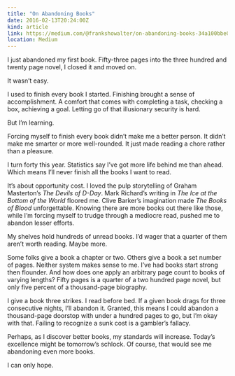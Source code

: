 ```yaml
---
title: "On Abandoning Books"
date: 2016-02-13T20:24:00Z
kind: article
link: https://medium.com/@frankshowalter/on-abandoning-books-34a100bbe004
location: Medium
---
```


I just abandoned my first book. Fifty-three pages into the three hundred and twenty page novel, I closed it and moved on.

It wasn’t easy.

I used to finish every book I started. Finishing brought a sense of accomplishment. A comfort that comes with completing a task, checking a box, achieving a goal. Letting go of that illusionary security is hard.

But I’m learning.

Forcing myself to finish every book didn’t make me a better person. It didn’t make me smarter or more well-rounded. It just made reading a chore rather than a pleasure.

I turn forty this year. Statistics say I’ve got more life behind me than ahead. Which means I’ll never finish all the books I want to read.

It’s about opportunity cost. I loved the pulp storytelling of Graham Masterton’s _The Devils of D-Day_. Mark Richard’s writing in _The Ice at the Bottom of the World_ floored me. Clive Barker’s imagination made _The Books of Blood_ unforgettable. Knowing there are more books out there like those, while I’m forcing myself to trudge through a mediocre read, pushed me to abandon lesser efforts.

My shelves hold hundreds of unread books. I’d wager that a quarter of them aren’t worth reading. Maybe more.

Some folks give a book a chapter or two. Others give a book a set number of pages. Neither system makes sense to me. I’ve had books start strong then flounder. And how does one apply an arbitrary page count to books of varying lengths? Fifty pages is a quarter of a two hundred page novel, but only five percent of a thousand-page biography.

I give a book three strikes. I read before bed. If a given book drags for three consecutive nights, I’ll abandon it. Granted, this means I could abandon a thousand-page doorstop with under a hundred pages to go, but I’m okay with that. Failing to recognize a sunk cost is a gambler’s fallacy.

Perhaps, as I discover better books, my standards will increase. Today’s excellence might be tomorrow’s schlock. Of course, that would see me abandoning even more books.

I can only hope.